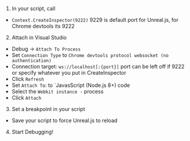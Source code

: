 1. In your script, call 
 - `Context.CreateInspector(9222)` 9229 is default port for Unreal.js, for Chrome devtools its 9222
2. Attach in Visual Studio
 - Debug -> `Attach To Process`
 - Set `Connection Type` to `Chrome devtools protocol websocket (no authentication)`
 - Connection target: `ws://localhost[:{port}]` port can be left off if 9222 or specify whatever you put in CreateInspector
 - Click `Refresh`
 - Set `Attach To`: to `JavasScript (Node.js 8+) code
 - Select the `Webkit instance -` process
 - Click `Attach`
3. Set a breakpoint in your script
 - Save your script to force Unreal.js to reload
4. Start Debugging!